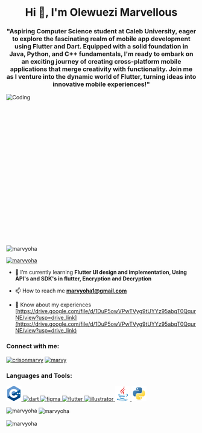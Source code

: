 
<h1 align="center">Hi 👋, I'm Olewuezi Marvellous</h1>
<h3 align="center">"Aspiring Computer Science student at Caleb University, eager to explore the fascinating realm of mobile app development using Flutter and Dart. Equipped with a solid foundation in Java, Python, and C++ fundamentals, I'm ready to embark on an exciting journey of creating cross-platform mobile applications that merge creativity with functionality. Join me as I venture into the dynamic world of Flutter, turning ideas into innovative mobile experiences!"</h3>
<img align="right" alt="Coding" width="860" height="400"src="https://media1.giphy.com/media/v1.Y2lkPTc5MGI3NjExeHhmNjdlb2JvNHI3azBuajh1eW03cnJkZjd4YmdmNHJtdXQyb2o0diZlcD12MV9pbnRlcm5hbF9naWZfYnlfaWQmY3Q9Zw/qgQUggAC3Pfv687qPC/giphy.gif">

<p align="left"> <img src="https://komarev.com/ghpvc/?username=marvyoha&label=Profile%20views&color=0e75b6&style=flat" alt="marvyoha" /> </p>

<p align="left"> <a href="https://github.com/ryo-ma/github-profile-trophy"><img src="https://github-profile-trophy.vercel.app/?username=marvyoha" alt="marvyoha" /></a> </p>

- 🌱 I’m currently learning **Flutter UI design and implementation, Using API's and SDK's in flutter, Encryption and Decryption**

- 📫 How to reach me **marvyoha1@gmail.com**

- 📄 Know about my experiences [https://drive.google.com/file/d/1DuP5owVPwTVyg9tUYYz95abqT0QqurNE/view?usp=drive_link](https://drive.google.com/file/d/1DuP5owVPwTVyg9tUYYz95abqT0QqurNE/view?usp=drive_link)

<h3 align="left">Connect with me:</h3>
<p align="left">
<a href="https://twitter.com/crisonmarvy" target="blank"><img align="center" src="https://raw.githubusercontent.com/rahuldkjain/github-profile-readme-generator/master/src/images/icons/Social/twitter.svg" alt="crisonmarvy" height="30" width="40" /></a>
<a href="https://stackoverflow.com/users/marvy" target="blank"><img align="center" src="https://raw.githubusercontent.com/rahuldkjain/github-profile-readme-generator/master/src/images/icons/Social/stack-overflow.svg" alt="marvy" height="30" width="40" /></a>
</p>

<h3 align="left">Languages and Tools:</h3>
<p align="left"> <a href="https://www.w3schools.com/cpp/" target="_blank" rel="noreferrer"> <img src="https://raw.githubusercontent.com/devicons/devicon/master/icons/cplusplus/cplusplus-original.svg" alt="cplusplus" width="40" height="40"/> </a> <a href="https://dart.dev" target="_blank" rel="noreferrer"> <img src="https://www.vectorlogo.zone/logos/dartlang/dartlang-icon.svg" alt="dart" width="40" height="40"/> </a> <a href="https://www.figma.com/" target="_blank" rel="noreferrer"> <img src="https://www.vectorlogo.zone/logos/figma/figma-icon.svg" alt="figma" width="40" height="40"/> </a> <a href="https://flutter.dev" target="_blank" rel="noreferrer"> <img src="https://www.vectorlogo.zone/logos/flutterio/flutterio-icon.svg" alt="flutter" width="40" height="40"/> </a> <a href="https://www.adobe.com/in/products/illustrator.html" target="_blank" rel="noreferrer"> <img src="https://www.vectorlogo.zone/logos/adobe_illustrator/adobe_illustrator-icon.svg" alt="illustrator" width="40" height="40"/> </a> <a href="https://www.java.com" target="_blank" rel="noreferrer"> <img src="https://raw.githubusercontent.com/devicons/devicon/master/icons/java/java-original.svg" alt="java" width="40" height="40"/> </a> <a href="https://www.python.org" target="_blank" rel="noreferrer"> <img src="https://raw.githubusercontent.com/devicons/devicon/master/icons/python/python-original.svg" alt="python" width="40" height="40"/> </a> </p>

<p><img align="left" src="https://github-readme-stats.vercel.app/api/top-langs?username=marvyoha&show_icons=true&locale=en&layout=compact" alt="marvyoha" /></p>

<p>&nbsp;<img align="center" src="https://github-readme-stats.vercel.app/api?username=marvyoha&show_icons=true&locale=en" alt="marvyoha" /></p>

<p><img align="center" src="https://github-readme-streak-stats.herokuapp.com/?user=marvyoha&" alt="marvyoha" /></p>
